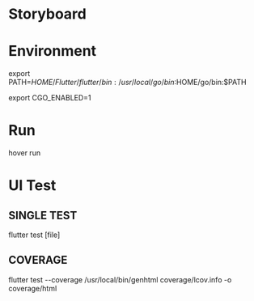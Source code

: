 # Storyboard


Environment
===========

export PATH=$HOME/Flutter/flutter/bin:/usr/local/go/bin:$HOME/go/bin:$PATH

export CGO_ENABLED=1

Run
===

hover run

UI Test
=======

SINGLE TEST
-----------

flutter test [file]

COVERAGE
--------

flutter test --coverage
/usr/local/bin/genhtml coverage/lcov.info -o coverage/html
